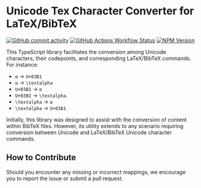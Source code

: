 # Unicode Tex Character Converter for LaTeX/BibTeX

[![GitHub commit activity](https://img.shields.io/github/commit-activity/t/Mearman/Unicode-Tex-Character-Converter?style=for-the-badge&logo=GitHub&color=%23181717)](https://github.com/Mearman/Unicode-Tex-Character-Converter/commits/main/)
[![GitHub Actions Workflow Status](https://img.shields.io/github/actions/workflow/status/Mearman/Unicode-Tex-Character-Converter/test.yml?branch=main&style=for-the-badge&logo=githubactions)](https://github.com/Mearman/Unicode-Tex-Character-Converter/actions)
[![NPM Version](https://img.shields.io/npm/v/unicode-tex-character-converter?style=for-the-badge&logo=npm&color=CC3534)](https://www.npmjs.com/package/unicode-tex-character-converter)

This TypeScript library facilitates the conversion among Unicode characters, their codepoints, and corresponding LaTeX/BibTeX commands. For instance:

- `α` -> `U+03B1`
- `α` -> `\textalpha`
- `U+03B1` -> `α`
- `U+03B1` -> `\textalpha`.
- `\textalpha` -> `α`
- `\textalpha` -> `U+03B1`

Initially, this library was designed to assist with the conversion of content within BibTeX files. However, its utility extends to any scenario requiring conversion between Unicode and LaTeX/BibTeX Unicode character commands.

## How to Contribute

Should you encounter any missing or incorrect mappings, we encourage you to report the issue or submit a pull request.
